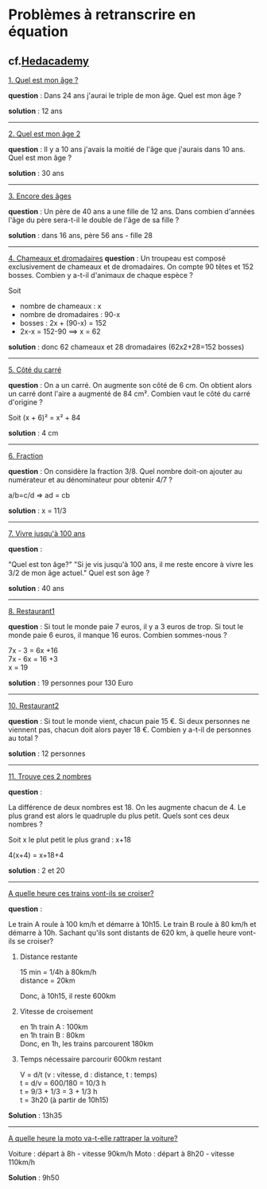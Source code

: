 # Problèmes à retranscrire en équation

## cf.[Hedacademy](https://www.youtube.com/channel/UC8SRYHgGMqAYZehYdznaqvQ/featured)

[1. Quel est mon âge ?](https://www.youtube.com/watch?v=3Re5TADD6rg)

**question** : Dans 24 ans j'aurai le triple de mon âge. Quel est mon âge ?  

**solution** : 12 ans  

---

[2. Quel est mon âge 2  ](https://www.youtube.com/watch?v=U-HXfZC4bmo)

**question** : Il y a 10 ans j'avais la moitié de l'âge que j'aurais dans 10 ans.
Quel est mon âge ?

**solution** : 30 ans

---

[3. Encore des âges](https://www.youtube.com/watch?v=Yv-jVnGfm1w)

**question** : 
Un père de 40 ans a une fille de 12 ans.
Dans combien d'années l'âge du père sera-t-il le double de l'âge de sa fille ?

**solution** : dans 16 ans, père 56 ans - fille 28

---

[4. Chameaux et dromadaires](https://www.youtube.com/watch?v=oNnzvs4avXc )
**question** : 
Un troupeau est composé exclusivement de chameaux et de dromadaires.
On compte 90 têtes et 152 bosses.
Combien y a-t-il d'animaux de chaque espèce ?

Soit
- nombre de chameaux : x
- nombre de dromadaires : 90-x
- bosses : 2x + (90-x) = 152
- 2x-x = 152-90 ==>  x = 62

**solution** : donc 62 chameaux et 28 dromadaires (62x2+28=152 bosses)

---

[5. Côté du carré](https://www.youtube.com/watch?v=1n1eMUwvkV0)

**question** : 
On a un carré. On augmente son côté de 6 cm. On obtient alors un carré dont l'aire a augmenté de 84 cm².
Combien vaut le côté du carré d'origine ?

Soit
(x + 6)² = x² + 84

**solution** : 4 cm

---

[6. Fraction](https://www.youtube.com/watch?v=2BpPi00mtko)

**question** : 
On considère la fraction 3/8.
Quel nombre doit-on ajouter au numérateur et au dénominateur pour obtenir 4/7 ?

a/b=c/d => ad = cb

**solution** : x = 11/3

---

[7. Vivre jusqu'à 100 ans](https://www.youtube.com/watch?v=EAFhDYV1olA)

**question** :

"Quel est ton âge?"
"Si je vis jusqu'à 100 ans, il me reste encore à vivre les 3/2 de mon âge actuel."
Quel est son âge ?

**solution** : 40 ans

---

[8. Restaurant1](https://www.youtube.com/watch?v=oNnzvs4avXc)

**question** : 
Si tout le monde paie 7 euros, il y a 3 euros de trop.
Si tout le monde paie 6 euros, il manque 16 euros.
Combien sommes-nous ?

7x - 3 = 6x +16  
7x - 6x = 16 +3  
x = 19  

**solution** : 19 personnes pour 130 Euro


---

[10. Restaurant2](https://www.youtube.com/watch?v=6kPxLXCsNNc)

**question** :
Si tout le monde vient, chacun paie 15 €.
Si deux personnes ne viennent pas, chacun doit alors payer 18 €.
Combien y a-t-il de personnes au total ?

**solution** : 12 personnes

---

[11. Trouve ces 2 nombres](https://www.youtube.com/watch?v=xsHF8ct56pk)

**question** :

La différence de deux nombres est 18. On les augmente chacun de 4. Le plus grand est alors le quadruple du plus petit.
Quels sont ces deux nombres ?

Soit x le plut petit
le plus grand : x+18

4(x+4) = x+18+4

**solution** : 2 et 20

---

[A quelle heure ces trains vont-ils se croiser?](https://www.youtube.com/watch?v=OgZs82KUzvE)

**question** :

Le train A roule à 100 km/h et démarre à 10h15.
Le train B roule à  80 km/h et démarre à 10h.
Sachant qu'ils sont distants de 620 km, à quelle heure vont-ils se croiser?

1. Distance restante

	15 min = 1/4h à 80km/h  
	distance = 20km  

	Donc, à 10h15, il reste 600km  

2. Vitesse de croisement

	en 1h train A : 100km  
	en 1h train B : 80km  
	Donc, en 1h, les trains parcourent 180km  
	
3. Temps nécessaire parcourir 600km restant
	
	V = d/t (v : vitesse, d : distance, t : temps)  
	t = d/v = 600/180 = 10/3 h  
	t = 9/3 + 1/3 = 3 + 1/3 h  
	t = 3h20 (à partir de 10h15)  


**Solution** : 13h35

---

[A quelle heure la moto va-t-elle rattraper la voiture?](https://www.youtube.com/watch?v=8ta4HE-cLeo)

Voiture : départ à 8h   - vitesse  90km/h
Moto    : départ à 8h20 - vitesse 110km/h

**Solution** : 9h50
